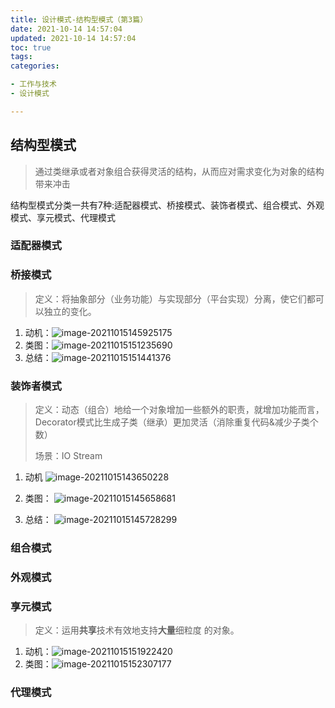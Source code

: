 ```yaml
---
title: 设计模式-结构型模式（第3篇）
date: 2021-10-14 14:57:04
updated: 2021-10-14 14:57:04
toc: true
tags:
categories:

- 工作与技术
- 设计模式

---
```


## 结构型模式

> 通过类继承或者对象组合获得灵活的结构，从而应对需求变化为对象的结构带来冲击

结构型模式分类一共有7种:适配器模式、桥接模式、装饰者模式、组合模式、外观模式、享元模式、代理模式

### 适配器模式

>

### 桥接模式

> 定义：将抽象部分（业务功能）与实现部分（平台实现）分离，使它们都可以独立的变化。

1. 动机：![image-20211015145925175](image-20211015145925175.png)
2. 类图：![image-20211015151235690](image-20211015151235690.png)
3. 总结：![image-20211015151441376](image-20211015151441376.png)

### 装饰者模式

> 定义：动态（组合）地给一个对象增加一些额外的职责，就增加功能而言，Decorator模式比生成子类（继承）更加灵活（消除重复代码&减少子类个数）
>
> 场景：IO Stream

1. 动机
![image-20211015143650228](image-20211015143650228.png)

2. 类图：
![image-20211015145658681](image-20211015145658681.png)

3. 总结：
![image-20211015145728299](image-20211015145728299.png)

### 组合模式

### 外观模式

### 享元模式

> 定义：运用**共享**技术有效地支持**大量**细粒度 的对象。

1. 动机：![image-20211015151922420](image-20211015151922420.png)
2. 类图：![image-20211015152307177](image-20211015152307177.png)

### 代理模式
